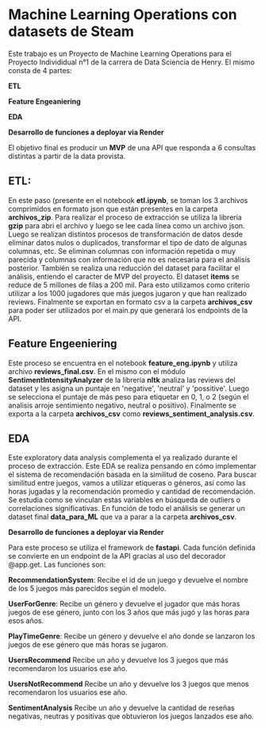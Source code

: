 # Machine Learning Operations con datasets de Steam

Este trabajo es un Proyecto de Machine Learning Operations para el Proyecto Individidual n°1 de la carrera de Data Sciencia de Henry.
El mismo consta de 4 partes:

**ETL**  	 

**Feature Engeaniering**  

**EDA**  

**Desarrollo de funciones a deployar via Render**

El objetivo final es producir un **MVP** de una API que responda a 6 consultas distintas a partir de la data provista.

## ETL: 

En este paso (presente en el notebook **etl.ipynb**, se toman los 3 archivos comprimidos en formato json que están presentes en la carpeta **archivos_zip**. 
Para realizar el proceso de extracción se utiliza la librería **gzip** para abri el archivo y luego se lee cada línea como un archivo json. 
Luego se realizan distintos procesos de transformación de datos desde eliminar datos nulos o duplicados, transformar el tipo de dato de algunas columnas, etc. Se eliminan columnas con información repetida o muy parecida y columnas con información que no es necesaria para el análisis posterior. 
También se realiza una reducción del dataset para facilitar el análisis, entiendo el caracter de MVP del proyecto. El dataset **items** se reduce de 5 millones de filas a 200 mil. Para esto utilizamos como criterio utilizar a los 1000 jugadores que más juegos jugaron y que han realizado reviews.
Finalmente se exportan en formato csv a la carpeta **archivos_csv** para poder ser utilizados por el main.py que generará los endpoints de la API.

## Feature Engeeniering

Este proceso se encuentra en el notebook **feature_eng.ipynb** y utiliza archivo **reviews_final.csv**. En el mismo con el módulo **SentimentIntensityAnalyzer** de la librería **nltk** analiza las reviews del dataset y les asigna un puntaje en 'negative', 'neutral' y 'possitive'. Luego se selecciona el puntaje de más peso para etiquetar en 0, 1, o 2 (según el analisis arroje sentimiento negativo, neutral o positivo). Finalmente se exporta a la carpeta **archivos_csv** como **reviews_sentiment_analysis.csv**.

## EDA 

Este exploratory data analysis complementa el ya realizado durante el proceso de extracción. Este EDA se realiza pensando en cómo implementar el sistema de recomendación basada en la similitud de coseno. Para buscar similitud entre juegos, vamos a utilizar etiqueras o géneros, así como las horas jugadas y la recomendación promedio y cantidad de recomendación. Se estudia como se vinculan estas variables en búsqueda de outliers o correlaciones significativas. En función de todo el análisis se generar un dataset final **data_para_ML** que va a parar a la carpeta **archivos_csv**.

**Desarrollo de funciones a deployar via Render**

Para este proceso se utiliza  el framework de **fastapi**. Cada función definida se convierte en un endpoint de la API gracias al uso del decorador @app.get. 
Las funciones son:

**RecommendationSystem**: Recibe el id de un juego y devuelve el nombre de los 5 juegos más parecidos según el modelo.

**UserForGenre**: Recibe un género y devuelve el jugador que más horas juegos de ese género, junto con los 3 años que más jugó y las horas para esos años.

**PlayTimeGenre**: Recibe un género y devuelve el año donde se lanzaron los juegos de ese género que más horas se jugaron.

**UsersRecommend** Recibe un año y devuelve los 3 juegos que más recomendaron los usuarios ese año.

**UsersNotRecommend** Recibe un año y devuelve los 3 juegos que menos recomendaron los usuarios ese año.

**SentimentAnalysis** Recibe un año y devuelve la cantidad de reseñas negativas, neutras y positivas que obtuvieron los juegos lanzados ese año. 



